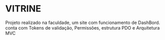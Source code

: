 # VITRINE
Projeto realizado na faculdade, um site com funcionamento de DashBord. conta com Tokens de validação, Permissões, estrutura PDO e Arquitetura MVC 
